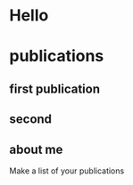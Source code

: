 # Hello
# publications
## first publication
## second
## about me
Make a list of your publications 
